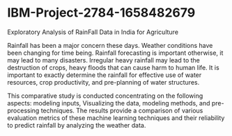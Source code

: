 # IBM-Project-2784-1658482679
Exploratory Analysis of RainFall Data in India for Agriculture


Rainfall has been a major concern these days. Weather conditions have been changing for time being.
Rainfall forecasting is important otherwise, it may lead to many disasters. 
Irregular heavy rainfall may lead to the destruction of crops, heavy floods that can cause harm to human life. 
It is important to exactly determine the rainfall for effective use of water resources, crop productivity, and pre-planning of water structures.

 
This comparative study is conducted concentrating on the following aspects: modeling inputs, Visualizing the data, modeling methods, and pre-processing techniques.
The results provide a comparison of various evaluation metrics of these machine learning techniques and their reliability to predict rainfall by analyzing the weather data.

 
